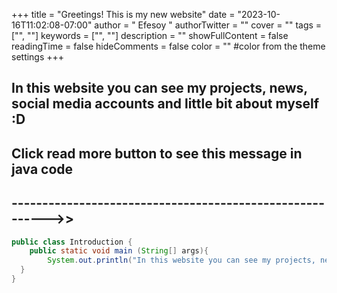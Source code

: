 +++
title = "Greetings! This is my new website"
date = "2023-10-16T11:02:08-07:00"
author = " Efesoy "
authorTwitter = "" 
cover = ""
tags = ["", ""]
keywords = ["", ""]
description = ""
showFullContent = false
readingTime = false
hideComments = false
color = "" #color from the theme settings
+++

## In this website you can see my projects, news, social media accounts and little bit about myself :D
## Click read more button to see this message in java code
## --------------------------------------------------------->>
```java
public class Introduction {
    public static void main (String[] args){
        System.out.println("In this website you can see my projects, news, social media accounts and little bit about myself :D");
  }
}
```


